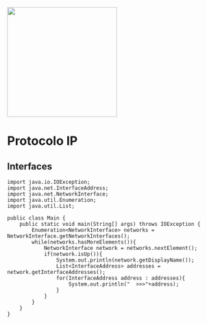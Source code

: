 <img width="256" src="https://www.icesi.edu.co/launiversidad/images/La_universidad/logo_icesi.png">

# Protocolo IP

## Interfaces

```
import java.io.IOException;
import java.net.InterfaceAddress;
import java.net.NetworkInterface;
import java.util.Enumeration;
import java.util.List;

public class Main {
    public static void main(String[] args) throws IOException {
        Enumeration<NetworkInterface> networks =  NetworkInterface.getNetworkInterfaces();
        while(networks.hasMoreElements()){
            NetworkInterface network = networks.nextElement();
            if(network.isUp()){
                System.out.println(network.getDisplayName());
                List<InterfaceAddress> addresses = network.getInterfaceAddresses();
                for(InterfaceAddress address : addresses){
                    System.out.println("  >>>"+address);
                }
            }
        }
    }
}

```
